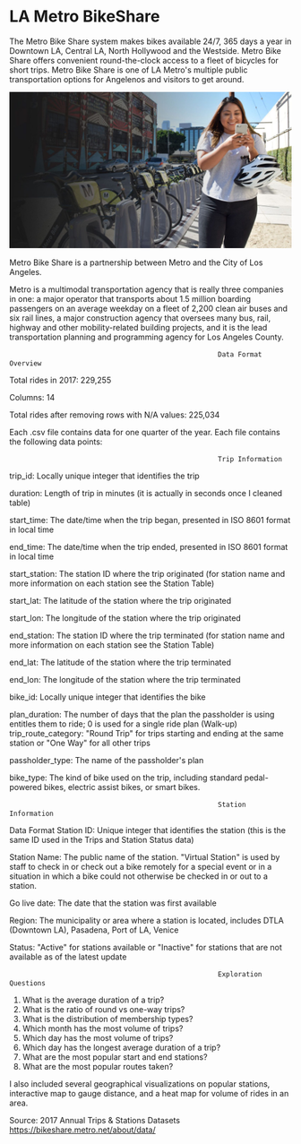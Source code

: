 # LA Metro BikeShare 

The Metro Bike Share system makes bikes available 24/7, 365 days a year in Downtown LA, Central LA, North Hollywood and the Westside. Metro Bike Share offers convenient round-the-clock access to a fleet of bicycles for short trips. Metro Bike Share is one of LA Metro's multiple public transportation options for Angelenos and visitors to get around.

![metro_bike](https://github.com/aclao89/LA_Metro_Bike/blob/master/Images/DSC01282-1600x885.jpg)

Metro Bike Share is a partnership between Metro and the City of Los Angeles.

Metro is a multimodal transportation agency that is really three companies in one: a major operator that transports about 1.5 million boarding passengers on an average weekday on a fleet of 2,200 clean air buses and six rail lines, a major construction agency that oversees many bus, rail, highway and other mobility-related building projects, and it is the lead transportation planning and programming agency for Los Angeles County.  

                                                        Data Format Overview
Total rides in 2017: 229,255

Columns: 14 

Total rides after removing rows with N/A values: 225,034


Each .csv file contains data for one quarter of the year. Each file contains the following data points:

                                                        Trip Information

trip_id: Locally unique integer that identifies the trip

duration: Length of trip in minutes (it is actually in seconds once I cleaned table)

start_time: The date/time when the trip began, presented in ISO 8601 format in local time

end_time: The date/time when the trip ended, presented in ISO 8601 format in local time

start_station: The station ID where the trip originated (for station name and more information on each station see the Station Table)

start_lat: The latitude of the station where the trip originated

start_lon: The longitude of the station where the trip originated

end_station: The station ID where the trip terminated (for station name and more information on each station see the Station Table)

end_lat: The latitude of the station where the trip terminated

end_lon: The longitude of the station where the trip terminated

bike_id:  Locally unique integer that identifies the bike

plan_duration: The number of days that the plan the passholder is using entitles them to ride; 0 is used for a single ride plan (Walk-up)
trip_route_category: "Round Trip" for trips starting and ending at the same station or "One Way" for all other trips

passholder_type: The name of the passholder's plan

bike_type: The kind of bike used on the trip, including standard pedal-powered bikes, electric assist bikes, or smart bikes.


                                                        Station Information

Data Format
Station ID: Unique integer that identifies the station (this is the same ID used in the Trips and Station Status data)

Station Name: The public name of the station. "Virtual Station" is used by staff to check in or check out a bike remotely for a special
event or in a situation in which a bike could not otherwise be checked in or out to a station.

Go live date: The date that the station was first available

Region: The municipality or area where a station is located, includes DTLA (Downtown LA), Pasadena, Port of LA, Venice

Status: "Active" for stations available or "Inactive" for stations that are not available as of the latest update

      
                                                        Exploration Questions
                                                        
 1. What is the average duration of a trip?
 2. What is the ratio of round vs one-way trips?
 3. What is the distribution of membership types? 
 4. Which month has the most volume of trips? 
 5. Which day has the most volume of trips?
 6. Which day has the longest average duration of a trip?
 7. What are the most popular start and end stations?
 8. What are the most popular routes taken?
 
 I also included several geographical visualizations on popular stations, interactive map to gauge distance, and a heat map for volume of rides in an area.
 
 
Source: 2017 Annual Trips & Stations Datasets https://bikeshare.metro.net/about/data/
